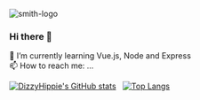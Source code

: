 ![smith-logo](https://user-images.githubusercontent.com/77408757/153907918-6e6f805e-d691-44c0-a5c7-a2252cf79af5.svg)

### Hi there 👋
 

🌱 I’m currently learning Vue.js, Node and Express <br/>
📫 How to reach me: ...


[![DizzyHippie's GitHub stats](https://github-readme-stats.vercel.app/api?username=dizzyhippie&show_icons=true&hide=issues&theme=dracula)](https://github.com/dizzyhippie/github-readme-stats) &nbsp; [![Top Langs](https://github-readme-stats.vercel.app/api/top-langs/?username=dizzyhippie&layout=compact&theme=dracula)](https://github.com/dizzyhippie/github-readme-stats)
